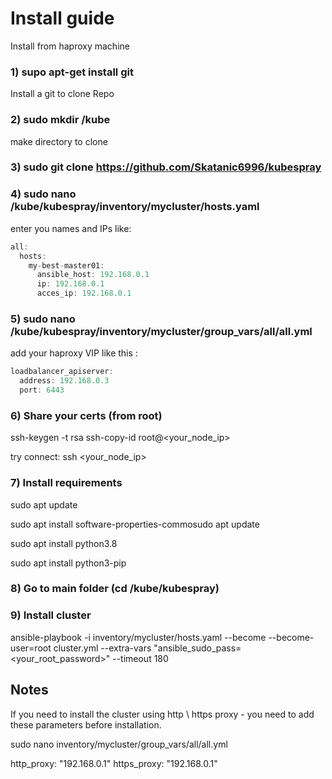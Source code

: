 # Install guide
Install from haproxy machine

### 1) supo apt-get install git 
  Install a git to clone Repo

### 2) sudo mkdir /kube
  make directory to clone

### 3) sudo git clone https://github.com/Skatanic6996/kubespray

### 4) sudo nano /kube/kubespray/inventory/mycluster/hosts.yaml
  enter you names and IPs
  like:

``` js
all:
  hosts:
    my-best-master01:
      ansible_host: 192.168.0.1
      ip: 192.168.0.1
      acces_ip: 192.168.0.1
``` 
### 5) sudo nano /kube/kubespray/inventory/mycluster/group_vars/all/all.yml
  add your haproxy VIP like this :
``` js
loadbalancer_apiserver:
  address: 192.168.0.3
  port: 6443
```
### 6) Share your certs (from root)
ssh-keygen -t rsa
ssh-copy-id root@<your_node_ip>

try connect: ssh <your_node_ip>

### 7) Install requirements

sudo apt update 

sudo apt install software-properties-commosudo apt update 

sudo apt install python3.8 

sudo apt install python3-pip 

### 8) Go to main folder (cd /kube/kubespray)

### 9) Install cluster

ansible-playbook -i inventory/mycluster/hosts.yaml  --become --become-user=root cluster.yml --extra-vars "ansible_sudo_pass=<your_root_password>" --timeout 180




## Notes

If you need to install the cluster using http \ https proxy - you need to add these parameters before installation.

sudo nano inventory/mycluster/group_vars/all/all.yml

http_proxy: "192.168.0.1"
https_proxy: "192.168.0.1"
